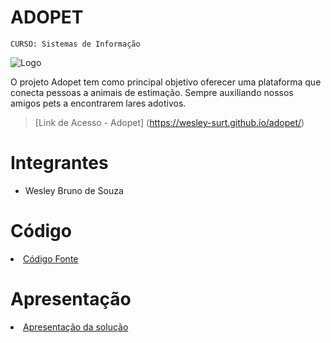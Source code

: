 # ADOPET
`CURSO: Sistemas de Informação`

![Logo](https://github.com/wesley-surt/adopet/assets/109616789/ff7ca545-4fc0-41a3-986a-d32f998849ee)

O projeto Adopet tem como principal objetivo oferecer uma plataforma que conecta pessoas a animais de estimação. Sempre auxiliando nossos amigos pets a encontrarem lares adotivos.
> [Link de Acesso - Adopet] (https://wesley-surt.github.io/adopet/)

# Integrantes

* Wesley Bruno de Souza

# Código

<li><a href="src/README.md"> Código Fonte</a></li>

# Apresentação

<li><a href="presentation/README.md"> Apresentação da solução</a></li>
